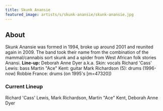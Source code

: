 ```yaml
---
title: Skunk Anansie
featured_image: artists/s/skunk-anansie/skunk-anansie.jpg
---
```

## About

Skunk Anansie was formed in 1994, broke up around 2001 and reunited again in 2009.
The band took their name from the combination of the mammal/cannabis sort skunk and a spider from West African folk stories Anansi.
**Line-up:**
Deborah Anne Dyer a.k.a. Skin: vocals
Richard 'Cass' Lewis: bass
Martin "Ace" Kent: guitar
Mark Richardson (5): drums (1996-now)
Robbie France: drums (on 1995's [m=47320])

### Current Lineup

Richard 'Cass' Lewis, Mark Richardson, Martin "Ace" Kent, Deborah Anne Dyer

